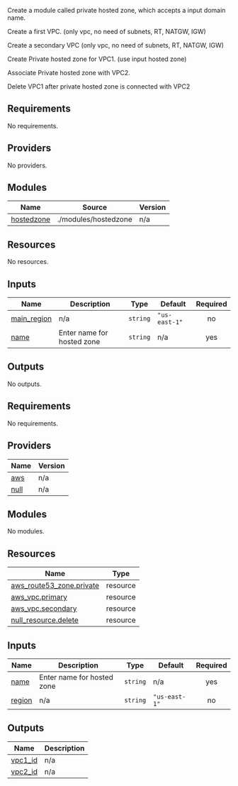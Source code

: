 Create a module called private hosted zone, which accepts a input domain name.

Create a first VPC. (only vpc, no need of subnets, RT, NATGW, IGW)

Create a secondary VPC (only vpc, no need of subnets, RT, NATGW, IGW)

Create Private hosted zone for VPC1. (use input hosted zone)

Associate Private hosted zone with VPC2.

Delete VPC1 after private hosted zone is connected with VPC2


## Requirements

No requirements.

## Providers

No providers.

## Modules

| Name | Source | Version |
|------|--------|---------|
| <a name="module_hostedzone"></a> [hostedzone](#module\_hostedzone) | ./modules/hostedzone | n/a |

## Resources

No resources.

## Inputs

| Name | Description | Type | Default | Required |
|------|-------------|------|---------|:--------:|
| <a name="input_main_region"></a> [main\_region](#input\_main\_region) | n/a | `string` | `"us-east-1"` | no |
| <a name="input_name"></a> [name](#input\_name) | Enter name for hosted zone | `string` | n/a | yes |

## Outputs

No outputs.


## Requirements

No requirements.

## Providers

| Name | Version |
|------|---------|
| <a name="provider_aws"></a> [aws](#provider\_aws) | n/a |
| <a name="provider_null"></a> [null](#provider\_null) | n/a |

## Modules

No modules.

## Resources

| Name | Type |
|------|------|
| [aws_route53_zone.private](https://registry.terraform.io/providers/hashicorp/aws/latest/docs/resources/route53_zone) | resource |
| [aws_vpc.primary](https://registry.terraform.io/providers/hashicorp/aws/latest/docs/resources/vpc) | resource |
| [aws_vpc.secondary](https://registry.terraform.io/providers/hashicorp/aws/latest/docs/resources/vpc) | resource |
| [null_resource.delete](https://registry.terraform.io/providers/hashicorp/null/latest/docs/resources/resource) | resource |

## Inputs

| Name | Description | Type | Default | Required |
|------|-------------|------|---------|:--------:|
| <a name="input_name"></a> [name](#input\_name) | Enter name for hosted zone | `string` | n/a | yes |
| <a name="input_region"></a> [region](#input\_region) | n/a | `string` | `"us-east-1"` | no |

## Outputs

| Name | Description |
|------|-------------|
| <a name="output_vpc1_id"></a> [vpc1\_id](#output\_vpc1\_id) | n/a |
| <a name="output_vpc2_id"></a> [vpc2\_id](#output\_vpc2\_id) | n/a |
